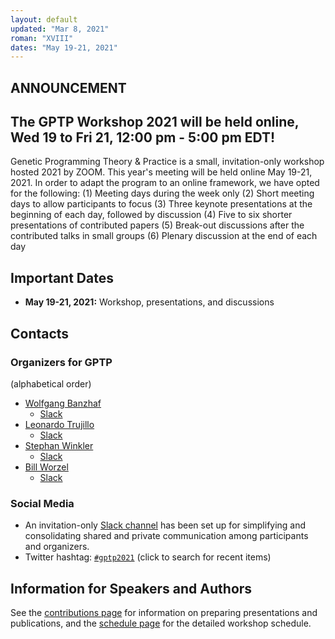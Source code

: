 ```yaml
---
layout: default
updated: "Mar 8, 2021"
roman: "XVIII"
dates: "May 19-21, 2021"
---
```

## ANNOUNCEMENT
## The GPTP Workshop 2021 will be held online, Wed 19 to Fri 21, 12:00 pm - 5:00 pm EDT!

Genetic Programming Theory & Practice is a small, invitation-only workshop hosted 2021 by ZOOM. This year's meeting will be held online May 19-21, 2021.
In order to adapt the program to an online framework, we have opted for the following:
(1) Meeting days during the week only
(2) Short meeting days to allow participants to focus
(3) Three keynote presentations at the beginning of each day, followed by discussion
(4) Five to six shorter presentations of contributed papers
(5) Break-out discussions after the contributed talks in small groups
(6) Plenary discussion at the end of each day


## Important Dates

- **May 19-21, 2021:** Workshop, presentations, and discussions

## Contacts

### Organizers for GPTP

(alphabetical order)

- [Wolfgang Banzhaf](http://www.cse.msu.edu/~banzhafw/)
    - [Slack](https://gptp-workshops.slack.com/messages/@wolfgang/)
- [Leonardo Trujillo](https://www.researchgate.net/lab/Leonardo-Trujillo-Lab)
    - [Slack](https://gptp-workshops.slack.com/messages/@leo-itt/)
- [Stephan Winkler](http://bioinformatics.fh-hagenberg.at/site/index.php?id=36)
    - [Slack](https://gptp-workshops.slack.com/messages/@wolfgang/)
- [Bill Worzel](https://www.spartaninnovations.org/bill-worzel)
    - [Slack](https://gptp-workshops.slack.com/messages/@bill_w/)


### Social Media

- An invitation-only [Slack channel](http://gptp-workshops.slack.com) has been set up for simplifying and consolidating shared and private communication among participants and organizers.
- Twitter hashtag: [`#gptp2021`](https://twitter.com/search?f=tweets&q=%23gptp2021) (click to search for recent items)



## Information for Speakers and Authors

See the [contributions page](contributions.html) for information on preparing presentations and publications, and the [schedule page](schedule.html) for the detailed workshop schedule.

